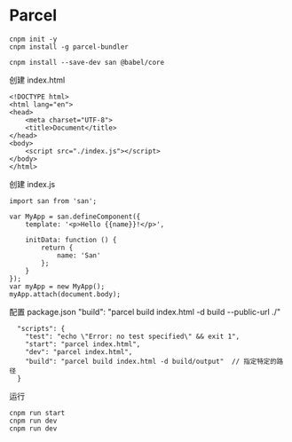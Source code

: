 # Parcel 

```
cnpm init -y
cnpm install -g parcel-bundler

cnpm install --save-dev san @babel/core
```

创建 index.html
```
<!DOCTYPE html>
<html lang="en">
<head>
    <meta charset="UTF-8">
    <title>Document</title>
</head>
<body>
    <script src="./index.js"></script>
</body>
</html>
```

创建 index.js
```
import san from 'san';

var MyApp = san.defineComponent({
    template: '<p>Hello {{name}}!</p>',

    initData: function () {
        return {
            name: 'San'
        };
    }
});
var myApp = new MyApp();
myApp.attach(document.body);
```

配置 package.json
"build": "parcel build index.html -d build --public-url ./"
```
  "scripts": {
    "test": "echo \"Error: no test specified\" && exit 1",
    "start": "parcel index.html",
    "dev": "parcel index.html",
    "build": "parcel build index.html -d build/output"  // 指定特定的路径
  }
```

运行
```
cnpm run start
cnpm run dev
cnpm run dev
```

